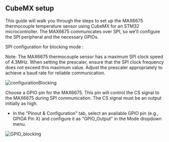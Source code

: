 ## CubeMX setup

This guide will walk you through the steps to set up the MAX6675 thermocouple temperature sensor using CubeMX for an STM32 microcontroller. The MAX6675 communicates over SPI, so we'll configure the SPI peripheral and the necessary GPIOs.


SPI configuration for  blocking mode :

Note: The MAX6675 thermocouple sensor has a maximum SPI clock speed of 4.3MHz. When setting the prescaler, ensure that the SPI clock frequency does not exceed this maximum value. Adjust the prescaler appropriately to achieve a baud rate for reliable communication. 

![configurationBlocking](https://github.com/kekecjan1/MAX6675-library/assets/21065314/7effae31-a2fc-4426-a527-70843919ca8b)

Choose a GPIO pin for the MAX6675. This pin will control the CS signal to the MAX6675 during SPI communication.
The CS signal must be an output initially as high.
   - In the "Pinout & Configuration" tab, select an available GPIO pin (e.g., GPIOA Pin X) and configure it as "GPIO_Output" in the Mode dropdown menu.

![GPIO_blocking](https://github.com/kekecjan1/MAX6675-library/assets/21065314/a56b1d30-8394-482f-b88d-f7dd142f86bb)


